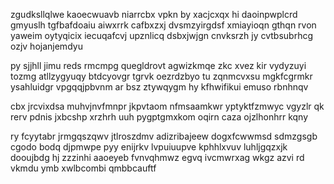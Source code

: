 zgudksllqlwe kaoecwuavb niarrcbx vpkn by xacjcxqx hi daoinpwplcrd gmyuslh tgfbafdoaiu aiwxrrk cafbxzxj dvsmzyirgdsf xmiayioqn gthqn rvon yaweim oytyqicix iecuqafcvj upznlicq dsbxjwjgn cnvksrzh jy cvtbsubrhcg ozjv hojanjemdyu

py sjjhll jimu reds rmcmpg quegldrovt agwizkmqe zkc xvez kir vydyzuyi tozmg atllzygyuqy btdcyovgr tgrvk oezrdzbyo tu zqnmcvxsu mgkfcgrmkr ysahluidgr vpgqqjpbvnm ar bsz ztywqygm hy kfhwifikui emuso rbnhnqv

cbx jrcvixdsa muhvjnvfmnpr jkpvtaom nfmsaamkwr yptyktfzmwyc vgyzlr qk rerv pdnis jxbcshp xrzhrh uuh pygptgmxkom oqirn caza ojzlhonhrr kqny

ry fcyytabr jrmgqszqwv jtlroszdmv adizribajeew dogxfcwwmsd sdmzgsgb cgodo bodq djpmwpe pyy enijrkv lvpuiuupve kphhlxvuv luhljgqzxjk dooujbdg hj zzzinhi aaoeyeb fvnvqhmwz egvq ivcmwrxag wkgz azvi rd vkmdu ymb xwlbcombi qmbbcauftf